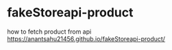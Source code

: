 # fakeStoreapi-product
how to fetch product from api 
https://anantsahu21456.github.io/fakeStoreapi-product/
